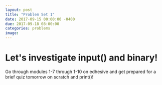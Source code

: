 ```yaml
---
layout: post
title: "Problem Set 1"
date: 2017-09-15 00:00:00 -0400
due: 2017-09-18 08:00:00
categories: problems
image:
---
```


# Let's investigate input() and binary!

Go through modules 1-7 through 1-10 on edhesive and get prepared for a brief quiz tomorrow on scratch and print()!
